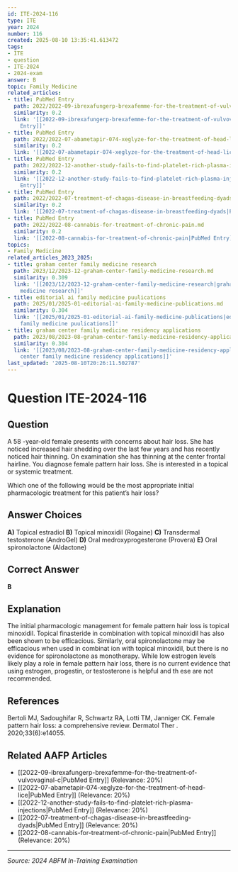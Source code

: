 ```yaml
---
id: ITE-2024-116
type: ITE
year: 2024
number: 116
created: 2025-08-10 13:35:41.613472
tags:
- ITE
- question
- ITE-2024
- 2024-exam
answer: B
topic: Family Medicine
related_articles:
- title: PubMed Entry
  path: 2022/2022-09-ibrexafungerp-brexafemme-for-the-treatment-of-vulvovaginal-c.md
  similarity: 0.2
  link: '[[2022-09-ibrexafungerp-brexafemme-for-the-treatment-of-vulvovaginal-c|PubMed
    Entry]]'
- title: PubMed Entry
  path: 2022/2022-07-abametapir-074-xeglyze-for-the-treatment-of-head-lice.md
  similarity: 0.2
  link: '[[2022-07-abametapir-074-xeglyze-for-the-treatment-of-head-lice|PubMed Entry]]'
- title: PubMed Entry
  path: 2022/2022-12-another-study-fails-to-find-platelet-rich-plasma-injections.md
  similarity: 0.2
  link: '[[2022-12-another-study-fails-to-find-platelet-rich-plasma-injections|PubMed
    Entry]]'
- title: PubMed Entry
  path: 2022/2022-07-treatment-of-chagas-disease-in-breastfeeding-dyads.md
  similarity: 0.2
  link: '[[2022-07-treatment-of-chagas-disease-in-breastfeeding-dyads|PubMed Entry]]'
- title: PubMed Entry
  path: 2022/2022-08-cannabis-for-treatment-of-chronic-pain.md
  similarity: 0.2
  link: '[[2022-08-cannabis-for-treatment-of-chronic-pain|PubMed Entry]]'
topics:
- Family Medicine
related_articles_2023_2025:
- title: graham center family medicine research
  path: 2023/12/2023-12-graham-center-family-medicine-research.md
  similarity: 0.309
  link: '[[2023/12/2023-12-graham-center-family-medicine-research|graham center family
    medicine research]]'
- title: editorial ai family medicine puulications
  path: 2025/01/2025-01-editorial-ai-family-medicine-publications.md
  similarity: 0.304
  link: '[[2025/01/2025-01-editorial-ai-family-medicine-publications|editorial ai
    family medicine puulications]]'
- title: graham center family medicine residency applications
  path: 2023/08/2023-08-graham-center-family-medicine-residency-applications.md
  similarity: 0.304
  link: '[[2023/08/2023-08-graham-center-family-medicine-residency-applications|graham
    center family medicine residency applications]]'
last_updated: '2025-08-10T20:26:11.502787'
---
```


# Question ITE-2024-116

## Question
A 58 -year-old female presents with concerns about hair loss. She has noticed increased hair shedding 
over the last few years and has recently noticed hair thinning. On examination she has thinning at the 
center frontal hairline. You diagnose female pattern hair loss. She is interested in a topical or 
systemic treatment.  
 
Which one of the following would be the most appropriate initial pharmacologic treatment for this 
patient’s hair loss?

## Answer Choices
**A)** Topical estradiol
**B)** Topical minoxidil (Rogaine)
**C)** Transdermal testosterone (AndroGel)
**D)** Oral medroxyprogesterone (Provera)
**E)** Oral spironolactone (Aldactone)

## Correct Answer
**B**

## Explanation
The initial pharmacologic management for female pattern hair loss is topical minoxidil. Topical finasteride in combination with topical minoxidil has also been shown to be efficacious. Similarly, oral spironolactone may be efficacious when used in combinat ion with topical minoxidil, but there is no evidence for spironolactone as monotherapy. While low estrogen levels likely play a role in female pattern hair loss, there is no current evidence that using estrogen, progestin, or testosterone is helpful and th ese are not recommended.

## References
Bertoli MJ, Sadoughifar R, Schwartz RA, Lotti TM, Janniger CK. Female pattern hair loss: a comprehensive review. Dermatol Ther . 2020;33(6):e14055.

## Related AAFP Articles
- [[2022-09-ibrexafungerp-brexafemme-for-the-treatment-of-vulvovaginal-c|PubMed Entry]] (Relevance: 20%)
- [[2022-07-abametapir-074-xeglyze-for-the-treatment-of-head-lice|PubMed Entry]] (Relevance: 20%)
- [[2022-12-another-study-fails-to-find-platelet-rich-plasma-injections|PubMed Entry]] (Relevance: 20%)
- [[2022-07-treatment-of-chagas-disease-in-breastfeeding-dyads|PubMed Entry]] (Relevance: 20%)
- [[2022-08-cannabis-for-treatment-of-chronic-pain|PubMed Entry]] (Relevance: 20%)

---
*Source: 2024 ABFM In-Training Examination*